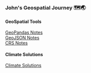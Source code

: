 ### John's Geospatial Journey 🗺️🌏

#### GeoSpatial Tools
[GeoPandas Notes](GeoPandas/GeoPandas_Summary.md)  
[GeoJSON Notes](GeoJSON/GeoJSON_Summary.md)  
[CRS Notes](CRS.md)

#### Climate Solutions
[Climate Solutions](ClimateSolutions/ClimateSolutions.md)  

<!--
**yohn-dezmon/yohn-dezmon** is a ✨ _special_ ✨ repository because its `README.md` (this file) appears on your GitHub profile.

Here are some ideas to get you started:

- 🔭 I’m currently working on ...
- 🌱 I’m currently learning ...
- 👯 I’m looking to collaborate on ...
- 🤔 I’m looking for help with ...
- 💬 Ask me about ...
- 📫 How to reach me: ...
- 😄 Pronouns: ...
- ⚡ Fun fact: ...
-->
